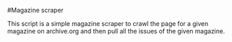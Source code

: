 #Magazine scraper

This script is a simple magazine scraper to crawl the page for a given magazine on archive.org and then pull 
all the issues of the given magazine.
